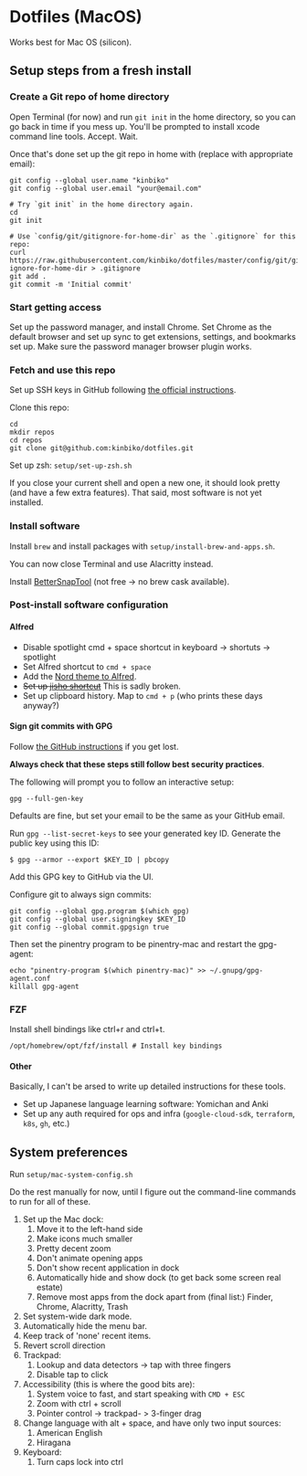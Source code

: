 # Dotfiles (MacOS)

Works best for Mac OS (silicon).

## Setup steps from a fresh install

### Create a Git repo of home directory

Open Terminal (for now) and run `git init` in the home directory, so you can go back in time if you mess up.
You'll be prompted to install xcode command line tools. Accept. Wait.

Once that's done set up the git repo in home with (replace with appropriate email):

```
git config --global user.name "kinbiko"
git config --global user.email "your@email.com"

# Try `git init` in the home directory again.
cd
git init

# Use `config/git/gitignore-for-home-dir` as the `.gitignore` for this repo:
curl https://raw.githubusercontent.com/kinbiko/dotfiles/master/config/git/git-ignore-for-home-dir > .gitignore
git add .
git commit -m 'Initial commit'
```

### Start getting access

Set up the password manager, and install Chrome.
Set Chrome as the default browser and set up sync to get extensions, settings, and bookmarks set up.
Make sure the password manager browser plugin works.

### Fetch and use this repo

Set up SSH keys in GitHub following [the official instructions](https://docs.github.com/en/authentication/connecting-to-github-with-ssh).

Clone this repo:

```
cd
mkdir repos
cd repos
git clone git@github.com:kinbiko/dotfiles.git
```

Set up zsh: `setup/set-up-zsh.sh`

If you close your current shell and open a new one, it should look pretty (and have a few extra features).
That said, most software is not yet installed.

### Install software

Install `brew` and install packages with `setup/install-brew-and-apps.sh`.

You can now close Terminal and use Alacritty instead.

Install [BetterSnapTool](https://folivora.ai/bettersnaptool) (not free -> no brew cask available).

### Post-install software configuration

#### Alfred

- Disable spotlight cmd + space shortcut in keyboard -> shortuts -> spotlight
- Set Alfred shortcut to `cmd + space`
- Add the [Nord theme to Alfred](https://www.alfredapp.com/extras/theme/5Y8E7URIWQ/).
- ~~Set up [jisho shortcut](https://github.com/janclarin/jisho-alfred)~~ This is sadly broken.
- Set up clipboard history. Map to `cmd + p` (who prints these days anyway?)

#### Sign git commits with GPG

Follow [the GitHub instructions](https://docs.github.com/en/authentication/managing-commit-signature-verification) if you get lost.

**Always check that these steps still follow best security practices**.

The following will prompt you to follow an interactive setup:

```
gpg --full-gen-key
```

Defaults are fine, but set your email to be the same as your GitHub email.

Run `gpg --list-secret-keys` to see your generated key ID.
Generate the public key using this ID:

```
$ gpg --armor --export $KEY_ID | pbcopy
```

Add this GPG key to GitHub via the UI.

Configure git to always sign commits:

```
git config --global gpg.program $(which gpg)
git config --global user.signingkey $KEY_ID
git config --global commit.gpgsign true
```

Then set the pinentry program to be pinentry-mac and restart the gpg-agent:

```
echo "pinentry-program $(which pinentry-mac)" >> ~/.gnupg/gpg-agent.conf
killall gpg-agent
```

### FZF

Install shell bindings like ctrl+r and ctrl+t.

```
/opt/homebrew/opt/fzf/install # Install key bindings
```

#### Other

Basically, I can't be arsed to write up detailed instructions for these tools.

- Set up Japanese language learning software: Yomichan and Anki
- Set up any auth required for ops and infra (`google-cloud-sdk`, `terraform`, `k8s`, `gh`, etc.)

## System preferences

Run `setup/mac-system-config.sh`

Do the rest manually for now, until I figure out the command-line commands to run for all of these.

1. Set up the Mac dock:
   1. Move it to the left-hand side
   1. Make icons much smaller
   1. Pretty decent zoom
   1. Don't animate opening apps
   1. Don't show recent application in dock
   1. Automatically hide and show dock (to get back some screen real estate)
   1. Remove most apps from the dock apart from (final list:) Finder, Chrome, Alacritty, Trash
1. Set system-wide dark mode.
1. Automatically hide the menu bar.
1. Keep track of 'none' recent items.
1. Revert scroll direction
1. Trackpad:
   1. Lookup and data detectors -> tap with three fingers
   1. Disable tap to click
1. Accessibility (this is where the good bits are):
   1. System voice to fast, and start speaking with `CMD + ESC`
   1. Zoom with ctrl + scroll
   1. Pointer control -> trackpad- > 3-finger drag
1. Change language with alt + space, and have only two input sources:
   1. American English
   1. Hiragana
1. Keyboard:
   1. Turn caps lock into ctrl
